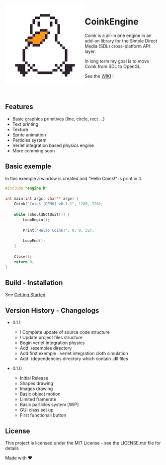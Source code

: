 <img align="left" src="ressource/coink_256.png" alt="coink logo">


# CoinkEngine 
Coink is a all-in one engine in an add-on library for the Simple Direct Media (SDL) cross-platform API layer.

In long term my goal is to move Coink from SDL to OpenGL.

See the [WIKI](https://github.com/Nimajjj/Coink/wiki) ! 

<br><br>
## Features
* Basic graphics primitives (line, circle, rect ...)
* Text printing
* Texture
* Sprite animation
* Particles system
* Verlet integration based physics engine
* More comming soon


## Basic exemple
In this exemple a window is created and "Hello Coink!" is print in it.
```c++
#include "engine.h"

int main(int argc, char** argv) {
    Coink("Coink [DEMO] v0.1.1", 1280, 720);

    while (ShouldNotQuit()) {
        LoopBegin();

        Print("Hello Coink!", 0, 0, 32);

        LoopEnd();
    }

    Close();
    return 0;
}
```


## Build - Installation
See [Getting Started](https://github.com/Nimajjj/Coink/wiki/Getting-Started)


## Version History - Changelogs
* 0.1.1
  * ! Complete update of source code structure
  * ! Update project files structure
  * Begin verlet integration physics
  * Add ./exemples directory
  * Add first exemple : verlet integration cloth simulation
  * Add ./dependencies directory which contain .dll files

  

* 0.1.0
    * Initial Release
    * Shapes drawing
    * Images drawing
    * Basic object motion
    * Limited framerate
    * Basic particles system [WIP]
    * GUI class set up
    * First functionall button


## License
This project is licensed under the MIT License - see the LICENSE.md file for details

Made with ❤️